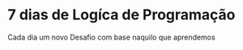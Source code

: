 <h1>7 dias de Logíca de Programação</h1>
<p>Cada dia um novo Desafio com base naquilo que aprendemos</p>
